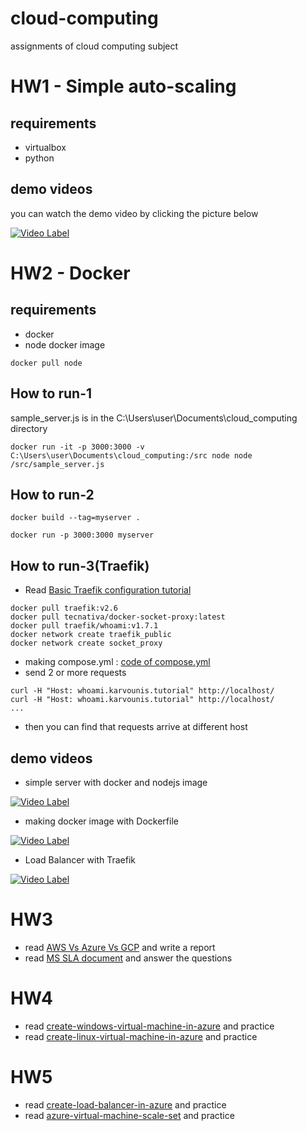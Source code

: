 # cloud-computing
assignments of cloud computing subject

# HW1 - Simple auto-scaling
## requirements
- virtualbox
- python

## demo videos
you can watch the demo video by clicking the picture below

[![Video Label](http://img.youtube.com/vi/QX3QC_KCreQ/0.jpg)](https://youtu.be/QX3QC_KCreQ)
# HW2 - Docker
## requirements
- docker
- node docker image
```
docker pull node
```
## How to run-1
sample_server.js is in the C:\Users\user\Documents\cloud_computing directory
```
docker run -it -p 3000:3000 -v C:\Users\user\Documents\cloud_computing:/src node node /src/sample_server.js
```
## How to run-2
```
docker build --tag=myserver .
```
```
docker run -p 3000:3000 myserver
```
## How to run-3(Traefik)
- Read [Basic Traefik configuration tutorial](https://dev.to/karvounis/basic-traefik-configuration-tutorial-593m)
```
docker pull traefik:v2.6
docker pull tecnativa/docker-socket-proxy:latest
docker pull traefik/whoami:v1.7.1
docker network create traefik_public
docker network create socket_proxy
```
- making compose.yml : [code of compose.yml](https://dev.to/karvounis/basic-traefik-configuration-tutorial-593m#complete-configuration)
- send 2 or more requests
```
curl -H "Host: whoami.karvounis.tutorial" http://localhost/
curl -H "Host: whoami.karvounis.tutorial" http://localhost/
...
```
- then you can find that requests arrive at different host
## demo videos
- simple server with docker and nodejs image

[![Video Label](http://img.youtube.com/vi/Ng98W-G2Pw4/0.jpg)](https://youtu.be/Ng98W-G2Pw4)

- making docker image with Dockerfile

[![Video Label](http://img.youtube.com/vi/NLJF-zoF2Ok/0.jpg)](https://youtu.be/NLJF-zoF2Ok)

- Load Balancer with Traefik

[![Video Label](http://img.youtube.com/vi/ddfVtTJ7wPQ/0.jpg)](https://youtu.be/ddfVtTJ7wPQ)

# HW3
- read [AWS Vs Azure Vs GCP](https://www.veritis.com/blog/aws-vs-azure-vs-gcp-the-cloud-platform-of-your-choice/) and write a report
- read [MS SLA document](https://www.microsoft.com/licensing/docs/view/Service-Level-Agreements-SLA-for-Online-Services) and answer the questions
# HW4
- read [create-windows-virtual-machine-in-azure](https://learn.microsoft.com/ko-kr/training/modules/create-windows-virtual-machine-in-azure/) and practice
- read [create-linux-virtual-machine-in-azure](https://docs.microsoft.com/ko-kr/learn/modules/create-linux-virtual-machine-in-azure/) and practice
# HW5
- read [create-load-balancer-in-azure](https://docs.microsoft.com/ko-kr/azure/load-balancer/quickstart-load-balancer-standard-public-portal?tabs=option-1-create-load-balancer-standard) and practice
- read [azure-virtual-machine-scale-set](https://docs.microsoft.com/ko-kr/azure/virtual-machine-scale-sets/) and practice
